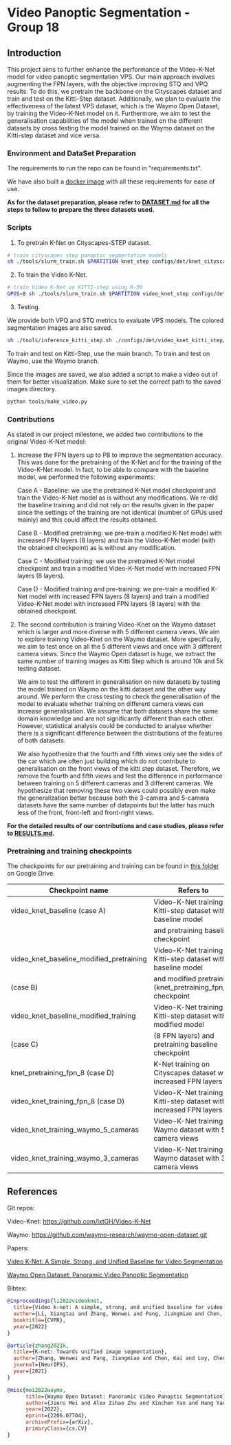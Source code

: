 # Video Panoptic Segmentation - Group 18

## Introduction

This project aims to further enhance the performance of the Video-K-Net model for video panoptic segmentation VPS. Our main approach involves augmenting the FPN layers, with the objective improving STQ and VPQ results. To do this, we pretrain the backbone on the Cityscapes dataset and train and test on the Kitti-Step dataset. Additionally, we plan to evaluate the effectiveness of the latest VPS dataset, which is the Waymo Open Dataset, by training the Video-K-Net model on it. Furthermore, we aim to test the generalisation capabilities of the model when trained on the different datasets by cross testing the model trained on the Waymo dataset on the Kitti-step dataset and vice versa.

### Environment and DataSet Preparation 

The requirements to run the repo can be found in "requirements.txt".

We have also built a [docker image]() with all these requirements for ease of use.

**As for the dataset preparation, please refer to [**DATASET.md**](./DATASET.md) for all the steps to follow to prepare the three datasets used.**


### Scripts

1. To pretrain K-Net on Cityscapes-STEP dataset.

```bash
# train cityscapes step panoptic segmentation models
sh ./tools/slurm_train.sh $PARTITION knet_step configs/det/knet_cityscapes_step/knet_s3_r50_fpn.py $WORK_DIR --no-validate
```

2. To train the Video K-Net.

```bash
# train Video K-Net on KITTI-step using R-50
GPUS=8 sh ./tools/slurm_train.sh $PARTITION video_knet_step configs/det/video_knet_kitti_step/video_knet_s3_r50_rpn_1x_kitti_step_sigmoid_stride2_mask_embed_link_ffn_joint_train.py $WORK_DIR --no-validate --load-from /path_to_pretraining_checkpoint
```

3. Testing.

We provide both VPQ and STQ metrics to evaluate VPS models. The colored segmentation images are also saved.

```bash
sh ./tools/inference_kitti_step.sh ./configs/det/video_knet_kitti_step/video_knet_s3_r50_rpn_1x_kitti_step__sigmoid_stride2_mask_embed_link_ffn_joint_train.py $MODEL_DIR $OUT_DIR 
```

To train and test on Kitti-Step, use the main branch. To train and test on Waymo, use the Waymo branch.


Since the images are saved, we also added a script to make a video out of them for better visualization. Make sure to set the correct path to the saved images directory.

```bash
python tools/make_video.py
```


### Contributions

As stated in our project milestone, we added two contributions to the original Video-K-Net model:

1. Increase the FPN layers up to P8 to improve the segmentation accuracy. This was done for the pretraining of the K-Net and for the training of the Video-K-Net model. In fact, to be able to compare with the baseline model, we performed the following experiments:

    Case A - Baseline: we use the pretrained K-Net model checkpoint and train the Video-K-Net model as is without any modifications. We re-did the baseline training and did not rely on the results given in the paper since the settings of the training are not identical (number of GPUs used mainly) and this could affect the results obtained.

    Case B - Modified pretraining: we pre-train a modified K-Net model with increased FPN layers (8 layers) and train the Video-K-Net model (with the obtained checkpoint) as is without any modification.

    Case C - Modified training: we use the pretrained K-Net model checkpoint and train a modified Video-K-Net model with increased FPN layers (8 layers).

    Case D - Modified training and pre-training: we pre-train a modified K-Net model with increased FPN layers (8 layers) and train a modified Video-K-Net model with increased FPN layers (8 layers) with the obtained checkpoint.


2. The second contribution is training Video-Knet on the Waymo dataset which is larger and more diverse with 5 different camera views. We aim to explore training Video-Knet on the Waymo dataset. More specifically, we aim to test once on all the 5 different views and once with 3 different camera views. Since the Waymo Open dataset is huge, we extract the same number of training images as Kitti Step which is around 10k and 5k testing dataset.

    We aim to test the different in generalisation on new datasets by testing the model trained on Waymo on the kitti dataset and the other way around. We perform the cross testing to check the generalisation of the model to evaluate whether training on different camera views can increase generalisation. We assume that both datasets share the same domain knowledge and are not significantly different than each other. However, statistical analysis could be conducted to analyse whether there is a significant difference between the distributions of the features of both datasets. 

    We also hypothesize that the fourth and fifth views only see the sides of the car which are often just building which do not contribute to generalisation on the front views of the kitti step dataset. Therefore, we remove the fourth and fifth views and test the difference in performance between training on 5 different cameras and 3 different cameras. We hypothesize that removing these two views could possibly even make the generalization better because both the 3-camera and 5-camera datasets have the same number of datapoints but the latter has much less of the front, front-left and front-right views.

**For the detailed results of our contributions and case studies, please refer to [**RESULTS.md**](./RESULTS.md).**

### Pretraining and training checkpoints

The checkpoints for our pretraining and training can be found in [this folder](https://drive.google.com/drive/folders/1l1rVqQaE6VCfgHc50QEUXW-4EbYqokN2?usp=sharing) on Google Drive.


| Checkpoint name                            | Refers to                                                                 |
|--------------------------------------------|---------------------------------------------------------------------------|
| video_knet_baseline (case A)               | Video-K-Net training on Kitti-step dataset with baseline model            |
|                                            | and pretraining baseline checkpoint                                       |
| video_knet_baseline_modified_pretraining   | Video-K-Net training on Kitti-step dataset with baseline model            |
| (case B)                                   | and modified pretraining (knet_pretraining_fpn_8) checkpoint              |
| video_knet_baseline_modified_training      | Video-K-Net training on Kitti-step dataset with modified model            |
| (case C)                                   | (8 FPN layers) and pretraining baseline checkpoint                        |
| knet_pretraining_fpn_8 (case D)            | K-Net training on Cityscapes dataset with increased FPN layers            |
| video_knet_training_fpn_8 (case D)         | Video-K-Net training on Kitti-step dataset with increased FPN layers      |
| video_knet_training_waymo_5_cameras        | Video-K-Net training on Waymo dataset with 5 camera views                 |
| video_knet_training_waymo_3_cameras        | Video-K-Net training on Waymo dataset with 3 camera views                 |


## References 

Git repos:

Video-Knet:
https://github.com/lxtGH/Video-K-Net

Waymo:
https://github.com/waymo-research/waymo-open-dataset.git


Papers:

[Video K-Net: A Simple, Strong, and Unified Baseline for Video Segmentation](https://arxiv.org/abs/2204.04656)

[Waymo Open Dataset: Panoramic Video Panoptic Segmentation](https://arxiv.org/abs/2206.07704)

Bibtex:

```bibtex
@inproceedings{li2022videoknet,
  title={Video k-net: A simple, strong, and unified baseline for video segmentation},
  author={Li, Xiangtai and Zhang, Wenwei and Pang, Jiangmiao and Chen, Kai and Cheng, Guangliang and Tong, Yunhai and Loy, Chen Change},
  booktitle={CVPR},
  year={2022}
}

@article{zhang2021k,
  title={K-net: Towards unified image segmentation},
  author={Zhang, Wenwei and Pang, Jiangmiao and Chen, Kai and Loy, Chen Change},
  journal={NeurIPS},
  year={2021}
}

@misc{mei2022waymo,
      title={Waymo Open Dataset: Panoramic Video Panoptic Segmentation}, 
      author={Jieru Mei and Alex Zihao Zhu and Xinchen Yan and Hang Yan and Siyuan Qiao and Yukun Zhu and Liang-Chieh Chen and Henrik Kretzschmar and Dragomir Anguelov},
      year={2022},
      eprint={2206.07704},
      archivePrefix={arXiv},
      primaryClass={cs.CV}
}
```

